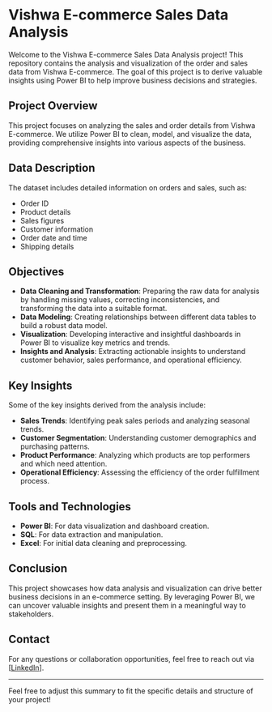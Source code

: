 # Vishwa E-commerce Sales Data Analysis

Welcome to the Vishwa E-commerce Sales Data Analysis project! This repository contains the analysis and visualization of the order and sales data from Vishwa E-commerce. The goal of this project is to derive valuable insights using Power BI to help improve business decisions and strategies.

## Project Overview

This project focuses on analyzing the sales and order details from Vishwa E-commerce. We utilize Power BI to clean, model, and visualize the data, providing comprehensive insights into various aspects of the business.

## Data Description

The dataset includes detailed information on orders and sales, such as:
- Order ID
- Product details
- Sales figures
- Customer information
- Order date and time
- Shipping details

## Objectives

- **Data Cleaning and Transformation**: Preparing the raw data for analysis by handling missing values, correcting inconsistencies, and transforming the data into a suitable format.
- **Data Modeling**: Creating relationships between different data tables to build a robust data model.
- **Visualization**: Developing interactive and insightful dashboards in Power BI to visualize key metrics and trends.
- **Insights and Analysis**: Extracting actionable insights to understand customer behavior, sales performance, and operational efficiency.

## Key Insights

Some of the key insights derived from the analysis include:
- **Sales Trends**: Identifying peak sales periods and analyzing seasonal trends.
- **Customer Segmentation**: Understanding customer demographics and purchasing patterns.
- **Product Performance**: Analyzing which products are top performers and which need attention.
- **Operational Efficiency**: Assessing the efficiency of the order fulfillment process.

## Tools and Technologies

- **Power BI**: For data visualization and dashboard creation.
- **SQL**: For data extraction and manipulation.
- **Excel**: For initial data cleaning and preprocessing.


## Conclusion

This project showcases how data analysis and visualization can drive better business decisions in an e-commerce setting. By leveraging Power BI, we can uncover valuable insights and present them in a meaningful way to stakeholders.

## Contact

For any questions or collaboration opportunities, feel free to reach out via  [[LinkedIn](https://www.linkedin.com/in/akash-kumar-07/)].

---

Feel free to adjust this summary to fit the specific details and structure of your project!
